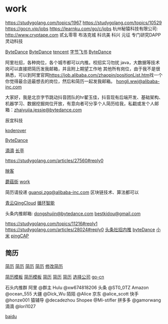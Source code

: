 # work

<https://studygolang.com/topics/1967>
<https://studygolang.com/topics/10529>
<https://gocn.vip/jobs>
<https://learnku.com/go/c/jobs>
杭州秘猿科技有限公司: <http://www.cryptape.com>
贰幺零零
布洛克城 科讯美 科兴 元征 专门研究DAPP
灵动科技

[ByteDance](https://github.com/wolverinn/Waking-Up)
[ByteDance](https://studygolang.com/topics/11004)
[tencent](https://studygolang.com/topics/10678#commentForm)
[字节飞书](https://www.feishu.cn/hr/feishu_social_recruitment?token=MzsxNTkwMTUwNzkxNzAxOzY4Mjc3NDMyMDE0Mjg4OTkzNDI7)
[ByteDance](https://job.bytedance.com/referral/pc/introduction?token=MzsxNTkxMDczMTEzNjMxOzY3MTExMDQ5OTg0MzgwNzc5NTU7MA)

阿里社招，各种岗位，各个城市都可以内推。校招实习勿扰
java，大数据等技术岗可以直接把简历发我邮箱，并且附上期望工作地
其他所有岗位，由于我不是很熟悉，可以到阿里官网<https://job.alibaba.com/zhaopin/positionList.htm>找一个你觉得最合适最想去的岗位，然后和简历一起发我邮箱。
hongli.wwj@alibaba-inc.com

大家好，我是北京字节跳动抖音团队的hr翟玉佳，抖音现有后端开发、基础架构、机器学习、数据挖掘岗位开放，有意向者可分享个人简历给我，私戳或发个人邮箱：zhaiyujia.jessie@bytedance.com

辰宜科技

[koderover](https://www.koderover.com/)

[ByteDance](https://mp.weixin.qq.com/s?__biz=MzU0MzQ5MDA0Mw==&mid=2247489529&idx=1&sn=2757ebfbfdd2e0c462877b1cb5c688d8&chksm=fb0bfd6dcc7c747be3746e3862723b62aab823e07f1f777fdc97ef651c160597cf2accc1ca2d&mpshare=1&scene=1&srcid=&sharer_sharetime=1584757756691&sharer_shareid=be082b9b55860bca135c279cbeb97d77&key=9e4d10ee3ad30392e53f545b5fa35a1ecb2b0abd5b8ad55b9fc3f07d48638d520dac267e7b2b2e8e54f4f8b04977667aaf7bc2baac3b958cb8a991e95ac868c352f7755f95de60a07538bbacdf31bf61&ascene=1&uin=MjYyMTk4OTk4NA%3D%3D&devicetype=Windows+10&version=62080079&lang=zh_CN&exportkey=ARQ%2Br667pSkarNCsj6V74CU%3D&pass_ticket=YK36%2BH06TDdcRIjydd4a0IWn77JFY2wrWFRoMr1L8JPILPr5gLeGqGNghnA%2B3Spe)

[滴滴](https://studygolang.com/topics/11150?fr=sidebar)
[长亭](https://studygolang.com/topics/11159#reply0)

<https://studygolang.com/articles/27560#reply0>

[映客](https://mp.weixin.qq.com/s?__biz=MzIzMjA5OTc3OQ==&mid=2652941902&idx=1&sn=85137e28606a89c3b648dee790928fce&chksm=f34e14e2c4399df44a09f23421240e674faa53c9efa9cdebfe7b2e1e4e502b5500e02c2aa9fa&scene=126&sessionid=1585729482&key=f3de4429a3d2309849215f6f9931be4834b45e769258c7b2fb0a151e3ffd08c8ebb991755a01a94d6679aebc253aceef2602fbb7255369d26bd3e756012d78078ea11effe82eedf1c9d48f14584e4808&ascene=1&uin=MjYyMTk4OTk4NA%3D%3D&devicetype=Windows+10&version=62080079&lang=zh_CN&exportkey=AWnzRuL7aee9pG%2BG5dojSPk%3D&pass_ticket=9QMCzdbuzL%2BKTgqt43ChCnTzzHZ57sYBqR7An3b4Yl0CiUB4ueDr0sii2Lkv6aXe)

[蘑菇街](https://github.com/AobingJava/JavaFamily)
[work](https://github.com/CyC2018/CS-Notes)

简历请投递 guanqi.zgq@alibaba-inc.com 区块链技术、算法都可以

[青云QingCloud](https://www.qingcloud.com/)
[循环智能](https://studygolang.com/topics/11271#reply0)

头条内推邮箱: dongshujin@bytedance.com
bestkidou@gmail.com

<https://studygolang.com/topics/11216#reply1>
<https://studygolang.com/articles/28024#reply0>
[头条社招内推](https://job.bytedance.com/referral/pc/position?token=MzsxNTgzOTkwNjYyOTIyOzY3OTk0MDk2ODE5ODg0MDQ3NDQ7MA)
[byteDance](https://www.nowcoder.com/discuss/405556)
[小米](https://studygolang.com/topics/11315#reply0)
[pingCAP](https://www.jianshu.com/p/77b0b159dffe)

## 简历

[简历](https://github.com/geekcompany/ResumeSample/blob/master/java.md)
[简历](https://mp.weixin.qq.com/s?__biz=MzIzODIzNzE0NQ==&mid=2654418827&idx=1&sn=33e1bfb39e8cafa66d094389170654c2&chksm=f2fff33dc5887a2b9c028aaa6b4c78a0b8c02e6b4763e08ee465c807b2de9354e3a849ab395e&mpshare=1&scene=1&srcid=&sharer_sharetime=1585198056644&sharer_shareid=e97c9100da56aa4014f248b28427547f&key=480a52c9d22af294b4f5c7049011ee138ad346e044a20dd4340e089eedaf19c301af8baa3763a146d1fd37f3a7da5905dfafe30b2753855ceb4a160f1f3e577718e041f4c385c27be2e9a3291991cbd8&ascene=1&uin=MjYyMTk4OTk4NA%3D%3D&devicetype=Windows+10&version=62080079&lang=zh_CN&exportkey=AThPQbsQKLbnxBvtQrdyWQQ%3D&pass_ticket=4j5eprlqK9T7jvi1nLOrVXC%2Bbl8oVhKCsgCo1nW1eC603udgpjsitRFfSCCtKgPv)
[简历](https://mp.weixin.qq.com/s?__biz=MzA3MDU2MjM4Ng==&mid=2247484767&idx=1&sn=2249317ed5eaf7d12e511f87ffac8035&chksm=9f3ba262a84c2b74cf4a7d8030703cb0c02abb96e02a639bad4c25caa8a5ce4b73310f08f019&mpshare=1&scene=1&srcid=&sharer_sharetime=1585672022632&sharer_shareid=be082b9b55860bca135c279cbeb97d77&key=988d6e79394f42a0a97bda4fab05e2573d53761f2513599e5d73583048a6df85e41d614a56c4fe7558dc700e45139fec1f78247f53c15579d29cf0385f29b884bdfdad8227bed1f4d987e0f59e65cb10&ascene=1&uin=MjYyMTk4OTk4NA%3D%3D&devicetype=Windows+10&version=62080079&lang=zh_CN&exportkey=AY3zQj0%2B7oj9mvCAMUJOo4s%3D&pass_ticket=tpQgHpcQZ0ARnPSSifiCctsLyyqemnvVzOeUeFTGEbPOOlSFQG56ZnjVr0CIxlfm)
[简历](https://github.com/Snailclimb/JavaGuide)
[修改简历](互联网侦察公众号后台回复修改简历)

[简历模板](https://resume.mdnice.com/)
[简历模板](https://github.com/mdnice/markdown-resume)
[简历](https://mp.weixin.qq.com/s?__biz=MzUzNTAzNjUzMQ==&mid=2247484080&idx=1&sn=3686d1dd288e210f8ee3f83eb40bf2eb&chksm=fa8ad5accdfd5cba76f62f33895101598db395d6c7c98a1b6f6e0d7df2e6d600dcf08afcec74&mpshare=1&scene=1&srcid=&sharer_sharetime=1586666581193&sharer_shareid=8f5ebfc9d1ebfc3a5c0ac7a81253ecbe&key=2be5a50c0e9f27d566285160a29ef8785502bcfecdb4c34927e0df7cd174ce2aba9d7278761fc78986367b08849b891e807d656261790fb9d3678d4739215fc95d0b7063cd7ba8b453fe1f33d423f497&ascene=1&uin=MjYyMTk4OTk4NA%3D%3D&devicetype=Windows+10&version=62080079&lang=zh_CN&exportkey=ATZa%2BRedoQ%2BecEdo%2BAHaauA%3D&pass_ticket=vKMN1UeGmNN3XBgl1hxvZO4Eny4S8pKaGEm7gtfgsmecDvkrTTwRBmwk09ZCfnyf)
[简历](https://mp.weixin.qq.com/s?__biz=MzI0MzIyMDM5Ng==&mid=2649826770&idx=1&sn=9bc326d8457cc33e3ddbe799f1391048&chksm=f175ef11c6026607a7f3b579e242758c04cb4c9e59e76da6d32c590dc2cfb24aa5790cf7ce19&mpshare=1&scene=1&srcid=&sharer_sharetime=1586867725719&sharer_shareid=a05c3fce97ade02888e2f7a13089e8d3&key=cdf90f9bd9e67c9bcaadb3f70ed957043ced7720f44c9bb9f0c7cc5238364c5a41ccafcb521a99e655cc87c0f2179e4b680d7d734f1a98cdd1d6135dfee2bb0d75772255e82cc857053d25df3be2bf53&ascene=1&uin=MjYyMTk4OTk4NA%3D%3D&devicetype=Windows+10&version=62080079&lang=zh_CN&exportkey=AQ5vUhv65f5Fik4e7jNdIOo%3D&pass_ticket=NJ8T%2FsBL6U2MskC8ZfV974hvbZxTwAHfKzviBWQocavpGnrQSbPtpve0KSe5uiQv)
[简历](https://mp.weixin.qq.com/s?__biz=MzU3MTg3NDYwNg==&mid=2247484503&idx=1&sn=c7a006ddd9acb1cb104128c7d8601eab&chksm=fcd8c816cbaf4100d648d55111b3c360b14777a9e94c599ed6ad3e200045956df75db8e7164a&mpshare=1&scene=1&srcid=0415fXWjOsKvaFV6nq6uZs7Q&sharer_sharetime=1586919085672&sharer_shareid=be082b9b55860bca135c279cbeb97d77&key=92a58dc17248b4b84cf39fe7c968b93c2b8b33bf12995614c19c264da66bbc0df552ac21f92ff0bf7b98780050d74785e76284daeb95fff96e0a90be633e2897ffcfbaefdf243ca93cec95e55b4d8781&ascene=1&uin=MjYyMTk4OTk4NA%3D%3D&devicetype=Windows+10&version=62080079&lang=zh_CN&exportkey=AR9v5%2Ba0PduxBmGatS4fUjM%3D&pass_ticket=hRK18tJs7F7HalyYBbrP4Wr2mAmsSzMyvX%2FsyODQyqx0cOzBlIE7yu%2BjRPui1FaT)
[选择公司](https://mp.weixin.qq.com/s?__biz=MzA3MzA5MTU4NA==&mid=2247484348&idx=1&sn=5c1b3fdcf86ade968621141df01976db&chksm=9f151cd3a86295c57739b40efe5192400e16da40635406c9d1ac4021c56b66fa923cfc91c2d7&mpshare=1&scene=1&srcid=&sharer_sharetime=1587388872400&sharer_shareid=0d8859a528b3df5d9c34675db058043a&key=cdf90f9bd9e67c9be3b2cba19022d8b97b05fd94c03b15db5bc4871a443f9aabde25777a7d638aaf13f6dea07172bcffa0cf3b71156961e74dcd6e1daf98425c1288142cd122c1aa17fbb4faa8f1dc7e&ascene=1&uin=MjYyMTk4OTk4NA%3D%3D&devicetype=Windows+10&version=62080079&lang=zh_CN&exportkey=Ab6%2B4QMsQpPIPv04grqm6K4%3D&pass_ticket=hRK18tJs7F7HalyYBbrP4Wr2mAmsSzMyvX%2FsyODQyqx0cOzBlIE7yu%2BjRPui1FaT)
[go-cn](https://gocn.vip/jobs)

石头内推群
阿里 @群主
Hulu @xw674818206
头条 @ST0_0TZ
Amazon @ocean_555
大疆 @Dick_Wu
陌陌 @Alice
京东 @alice_scott
快手 @honze001
猿辅导 @decadezhou
Shopee @Mi-stifler
拼多多 @gamorwang
滴滴 @lori1027

[baidu](https://studygolang.com/topics/11659#reply1)
